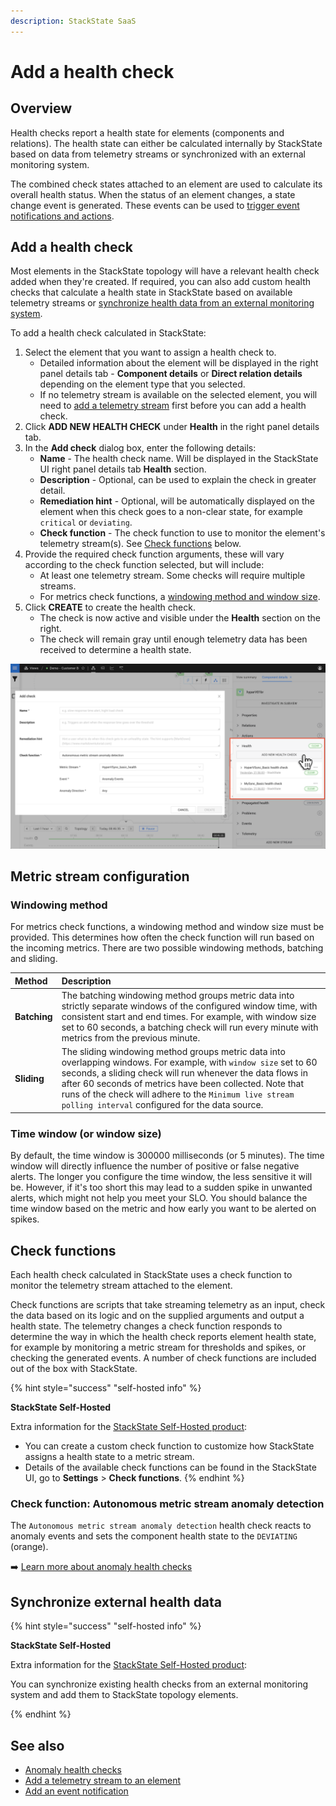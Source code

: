 ```yaml
---
description: StackState SaaS
---
```


# Add a health check

## Overview

Health checks report a health state for elements \(components and relations\). The health state can either be calculated internally by StackState based on data from telemetry streams or synchronized with an external monitoring system.

The combined check states attached to an element are used to calculate its overall health status. When the status of an element changes, a state change event is generated. These events can be used to [trigger event notifications and actions](../events/event-notifications.md).

## Add a health check

Most elements in the StackState topology will have a relevant health check added when they're created. If required, you can also add custom health checks that calculate a health state in StackState based on available telemetry streams or [synchronize health data from an external monitoring system](add-a-health-check.md#synchronize-external-health-data).

To add a health check calculated in StackState:

1. Select the element that you want to assign a health check to.
   * Detailed information about the element will be displayed in the right panel details tab - **Component details** or **Direct relation details** depending on the element type that you selected.
   * If no telemetry stream is available on the selected element, you will need to [add a telemetry stream](../metrics/add-telemetry-to-element.md) first before you can add a health check.
2. Click **ADD NEW HEALTH CHECK** under **Health** in the right panel details tab.
3. In the **Add check** dialog box, enter the following details:
   * **Name** - The health check name. Will be displayed in the StackState UI right panel details tab **Health** section.
   * **Description** - Optional, can be used to explain the check in greater detail.
   * **Remediation hint** - Optional, will be automatically displayed on the element when this check goes to a non-clear state, for example `critical` or `deviating`.
   * **Check function** - The check function to use to monitor the element's telemetry stream\(s\). See [Check functions](add-a-health-check.md#check-functions) below.
4. Provide the required check function arguments, these will vary according to the check function selected, but will include:
   * At least one telemetry stream. Some checks will require multiple streams.
   * For metrics check functions, a [windowing method and window size](#metric-stream-configuration).
5. Click **CREATE** to create the health check.
   * The check is now active and visible under the **Health** section on the right.
   * The check will remain gray until enough telemetry data has been received to determine a health state.

![Add a health check to an element](../../.gitbook/assets/v51_add_health_check.png)

## Metric stream configuration

### Windowing method

For metrics check functions, a windowing method and window size must be provided. This determines how often the check function will run based on the incoming metrics. There are two possible windowing methods, batching and sliding.

| Method | Description |
| :--- | :--- |
| **Batching** | The batching windowing method groups metric data into strictly separate windows of the configured window time, with consistent start and end times. For example, with window size set to 60 seconds, a batching check will run every minute with metrics from the previous minute. |
| **Sliding** | The sliding windowing method groups metric data into overlapping windows. For example, with `window size` set to 60 seconds, a sliding check will run whenever the data flows in after 60 seconds of metrics have been collected. Note that runs of the check will adhere to the `Minimum live stream polling interval` configured for the data source. |

### Time window (or window size)

By default, the time window is 300000 milliseconds (or 5 minutes). The time window will directly influence the number of positive or false negative alerts. The longer you configure the time window, the less sensitive it will be. However, if it's too short this may lead to a sudden spike in unwanted alerts, which might not help you meet your SLO. You should balance the time window based on the metric and how early you want to be alerted on spikes.

## Check functions

Each health check calculated in StackState uses a check function to monitor the telemetry stream attached to the element.

Check functions are scripts that take streaming telemetry as an input, check the data based on its logic and on the supplied arguments and output a health state. The telemetry changes a check function responds to determine the way in which the health check reports element health state, for example by monitoring a metric stream for thresholds and spikes, or checking the generated events. A number of check functions are included out of the box with StackState.

{% hint style="success" "self-hosted info" %}

**StackState Self-Hosted**

Extra information for the [StackState Self-Hosted product](https://docs.stackstate.com/):

    
* You can create a custom check function to customize how StackState assigns a health state to a metric stream.
* Details of the available check functions can be found in the StackState UI, go to **Settings** &gt; **Check functions**.
{% endhint %}

### Check function: Autonomous metric stream anomaly detection

The `Autonomous metric stream anomaly detection` health check reacts to anomaly events and sets the component health state to the `DEVIATING` \(orange\).

➡️ [Learn more about anomaly health checks](anomaly-health-checks.md)

## Synchronize external health data

{% hint style="success" "self-hosted info" %}

**StackState Self-Hosted**

Extra information for the [StackState Self-Hosted product](https://docs.stackstate.com/):

    
You can synchronize existing health checks from an external monitoring system and add them to StackState topology elements.

{% endhint %}

## See also

* [Anomaly health checks](anomaly-health-checks.md)
* [Add a telemetry stream to an element](../metrics/add-telemetry-to-element.md)
* [Add an event notification](/use/events/manage-event-handlers.md#add-event-handler)
